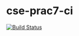 # cse-prac7-ci 

[![Build Status](https://travis-ci.com/kertut/cse-prac7-ci.svg?branch=master)](https://travis-ci.com/kertut/cse-prac7-ci)
